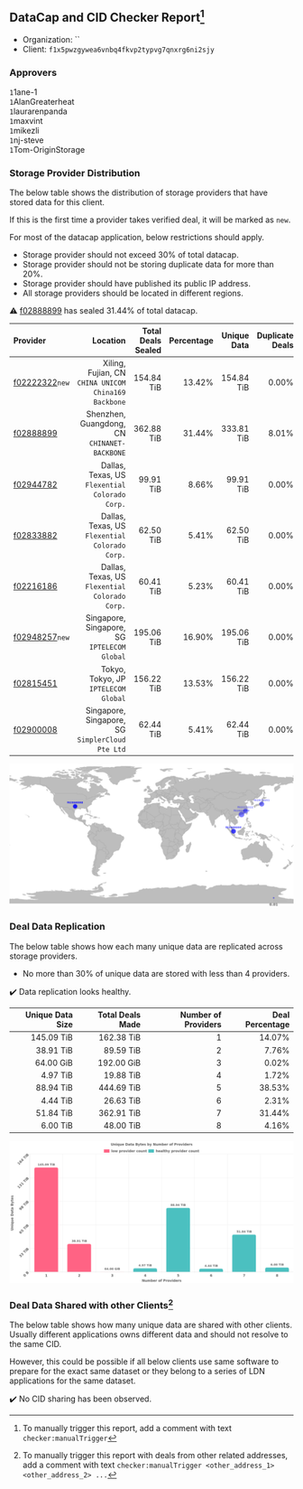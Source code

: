 ## DataCap and CID Checker Report[^1]
 - Organization: ``
 - Client: `f1x5pwzgywea6vnbq4fkvp2typvg7qnxrg6ni2sjy`
### Approvers
`1`1ane-1<br/>`1`AlanGreaterheat<br/>`1`laurarenpanda<br/>`1`maxvint<br/>`1`mikezli<br/>`1`nj-steve<br/>`1`Tom-OriginStorage


### Storage Provider Distribution
The below table shows the distribution of storage providers that have stored data for this client.

If this is the first time a provider takes verified deal, it will be marked as `new`.

For most of the datacap application, below restrictions should apply.
 - Storage provider should not exceed 30% of total datacap.
 - Storage provider should not be storing duplicate data for more than 20%.
 - Storage provider should have published its public IP address.
 - All storage providers should be located in different regions.

⚠️ [f02888899](https://filfox.info/en/address/f02888899) has sealed 31.44% of total datacap.

| Provider                                                    |                                                Location | Total Deals Sealed | Percentage | Unique Data | Duplicate Deals |
| :---------------------------------------------------------- | ------------------------------------------------------: | -----------------: | ---------: | ----------: | --------------: |
| [f02222322](https://filfox.info/en/address/f02222322)`new`  | Xiling, Fujian, CN<br/>`CHINA UNICOM China169 Backbone` |         154.84 TiB |     13.42% |  154.84 TiB |           0.00% |
| [f02888899](https://filfox.info/en/address/f02888899)       |         Shenzhen, Guangdong, CN<br/>`CHINANET-BACKBONE` |         362.88 TiB |     31.44% |  333.81 TiB |           8.01% |
| [f02944782](https://filfox.info/en/address/f02944782)       |       Dallas, Texas, US<br/>`Flexential Colorado Corp.` |          99.91 TiB |      8.66% |   99.91 TiB |           0.00% |
| [f02833882](https://filfox.info/en/address/f02833882)       |       Dallas, Texas, US<br/>`Flexential Colorado Corp.` |          62.50 TiB |      5.41% |   62.50 TiB |           0.00% |
| [f02216186](https://filfox.info/en/address/f02216186)       |       Dallas, Texas, US<br/>`Flexential Colorado Corp.` |          60.41 TiB |      5.23% |   60.41 TiB |           0.00% |
| [f02948257](https://filfox.info/en/address/f02948257)`new`  |         Singapore, Singapore, SG<br/>`IPTELECOM Global` |         195.06 TiB |     16.90% |  195.06 TiB |           0.00% |
| [f02815451](https://filfox.info/en/address/f02815451)       |                 Tokyo, Tokyo, JP<br/>`IPTELECOM Global` |         156.22 TiB |     13.53% |  156.22 TiB |           0.00% |
| [f02900008](https://filfox.info/en/address/f02900008)       |     Singapore, Singapore, SG<br/>`SimplerCloud Pte Ltd` |          62.44 TiB |      5.41% |   62.44 TiB |           0.00% |

<img src="https://raw.githubusercontent.com/data-preservation-programs/filplus-checker-assets/main/filecoin-project/filecoin-plus-large-datasets/issues/2263/1709279521554.png"/>

### Deal Data Replication
The below table shows how each many unique data are replicated across storage providers.

- No more than 30% of unique data are stored with less than 4 providers.

✔️ Data replication looks healthy.

| Unique Data Size | Total Deals Made | Number of Providers | Deal Percentage |
| ---------------: | ---------------: | ------------------: | --------------: |
|       145.09 TiB |       162.38 TiB |                   1 |          14.07% |
|        38.91 TiB |        89.59 TiB |                   2 |           7.76% |
|        64.00 GiB |       192.00 GiB |                   3 |           0.02% |
|         4.97 TiB |        19.88 TiB |                   4 |           1.72% |
|        88.94 TiB |       444.69 TiB |                   5 |          38.53% |
|         4.44 TiB |        26.63 TiB |                   6 |           2.31% |
|        51.84 TiB |       362.91 TiB |                   7 |          31.44% |
|         6.00 TiB |        48.00 TiB |                   8 |           4.16% |

<img src="https://raw.githubusercontent.com/data-preservation-programs/filplus-checker-assets/main/filecoin-project/filecoin-plus-large-datasets/issues/2263/1709279522186.png"/>

### Deal Data Shared with other Clients[^3]
The below table shows how many unique data are shared with other clients.
Usually different applications owns different data and should not resolve to the same CID.

However, this could be possible if all below clients use same software to prepare for the exact same dataset or they belong to a series of LDN applications for the same dataset.

✔️ No CID sharing has been observed.

[^1]: To manually trigger this report, add a comment with text `checker:manualTrigger`

[^2]: Deals from those addresses are combined into this report as they are specified with `checker:manualTrigger`

[^3]: To manually trigger this report with deals from other related addresses, add a comment with text `checker:manualTrigger <other_address_1> <other_address_2> ...`
